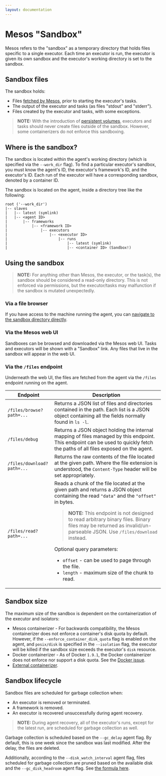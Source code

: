 ```yaml
---
layout: documentation
---
```


# Mesos "Sandbox"

Mesos refers to the "sandbox" as a temporary directory that holds files specific
to a single executor.  Each time an executor is run, the executor is given its
own sandbox and the executor's working directory is set to the sandbox.

## Sandbox files

The sandbox holds:

* Files [fetched by Mesos](fetcher.md), prior to starting
  the executor's tasks.
* The output of the executor and tasks (as files "stdout" and "stderr").
* Files created by the executor and tasks, with some exceptions.

> **NOTE:** With the introduction of
> [persistent volumes](persistent-volume.md), executors
> and tasks should never create files outside of the sandbox.  However,
> some containerizers do not enforce this sandboxing.

## <a name="where-is-it"></a>Where is the sandbox?

The sandbox is located within the agent's working directory (which is specified
via the `--work_dir` flag).  To find a particular executor's sandbox, you must
know the agent's ID, the executor's framework's ID, and the executor's ID.
Each run of the executor will have a corresponding sandbox, denoted by a
container ID.

The sandbox is located on the agent, inside a directory tree like the following:

```
root ('--work_dir')
|-- slaves
|   |-- latest (symlink)
|   |-- <agent ID>
|       |-- frameworks
|           |-- <framework ID>
|               |-- executors
|                   |-- <executor ID>
|                       |-- runs
|                           |-- latest (symlink)
|                           |-- <container ID> (Sandbox!)
```

## Using the sandbox

> **NOTE:** For anything other than Mesos, the executor, or the task(s), the
> sandbox should be considered a read-only directory.  This is not enforced via
> permissions, but the executor/tasks may malfunction if the sandbox is
> mutated unexpectedly.

### Via a file browser

If you have access to the machine running the agent, you can [navigate to the
sandbox directory directly](#where-is-it).

### Via the Mesos web UI

Sandboxes can be browsed and downloaded via the Mesos web UI.  Tasks and
executors will be shown with a "Sandbox" link.  Any files that live in the
sandbox will appear in the web UI.

### Via the `/files` endpoint

Underneath the web UI, the files are fetched from the agent via the `/files`
endpoint running on the agent.

<table class="table table-striped">
  <thead>
    <tr>
      <th width="30%">
        Endpoint
      </th>
      <th>
        Description
      </th>
    </tr>
  </thead>

  <tr>
    <td>
       <code>/files/browse?path=...</code>
    </td>
    <td>
      Returns a JSON list of files and directories contained in the path.
      Each list is a JSON object containing all the fields normally found in
      <code>ls -l</code>.
    </td>
  </tr>
  <tr>
    <td>
       <code>/files/debug</code>
    </td>
    <td>
      Returns a JSON object holding the internal mapping of files managed by
      this endpoint.  This endpoint can be used to quickly fetch the paths
      of all files exposed on the agent.
    </td>
  </tr>
  <tr>
    <td>
       <code>/files/download?path=...</code>
    </td>
    <td>
      Returns the raw contents of the file located at the given path.
      Where the file extension is understood, the <code>Content-Type</code>
      header will be set appropriately.
    </td>
  </tr>
  <tr>
    <td>
       <code>/files/read?path=...</code>
    </td>
    <td>
      Reads a chunk of the file located at the given path and returns a JSON
      object containing the read <code>"data"</code> and the
      <code>"offset"</code> in bytes.
      <blockquote>
        <p>
          <strong>NOTE:</strong> This endpoint is not designed to read
          arbitrary binary files. Binary files may be returned as
          invalid/un-parseable JSON.
          Use <code>/files/download</code> instead.
        </p>
      </blockquote>
      Optional query parameters:
      <ul>
        <li><code>offset</code> - can be used to page through the file.</li>
        <li><code>length</code> - maximum size of the chunk to read.</li>
      </ul>
    </td>
  </tr>
</table>

## Sandbox size

The maximum size of the sandbox is dependent on the containerization of the
executor and isolators:

* Mesos containerizer - For backwards compatibility, the Mesos containerizer
  does not enforce a container's disk quota by default.  However, if the
  `--enforce_container_disk_quota` flag is enabled on the agent, and
  `posix/disk` is specified in the `--isolation` flag, the executor
  will be killed if the sandbox size exceeds the executor's `disk` resource.
* Docker containerizer - As of Docker `1.9.1`, the Docker containerizer
  does not enforce nor support a disk quota.  See the
  [Docker issue](https://github.com/docker/docker/issues/3804).
* [External containerizer](external-containerizer.md).

## Sandbox lifecycle

Sandbox files are scheduled for garbage collection when:

* An executor is removed or terminated.
* A framework is removed.
* An executor is recovered unsuccessfully during agent recovery.

> **NOTE:** During agent recovery, all of the executor's runs, except for the
> latest run, are scheduled for garbage collection as well.

Garbage collection is scheduled based on the `--gc_delay` agent flag.  By
default, this is one week since the sandbox was last modified.
After the delay, the files are deleted.

Additionally, according to the `--disk_watch_interval` agent flag, files
scheduled for garbage collection are pruned based on the available disk and
the `--gc_disk_headroom` agent flag.
See [the formula here](configuration.md#gc_disk_headroom).
